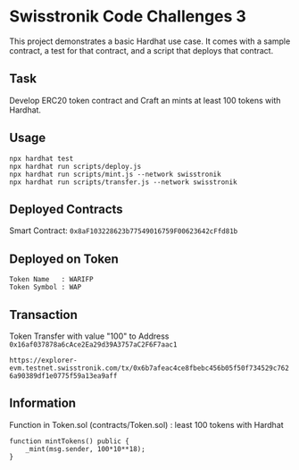 # Swisstronik Code Challenges 3

This project demonstrates a basic Hardhat use case. It comes with a sample contract, a test for that contract, and a script that deploys that contract.

## Task
Develop ERC20 token contract and Craft an mints at least 100 tokens with Hardhat.


## Usage

```shell
npx hardhat test
npx hardhat run scripts/deploy.js
npx hardhat run scripts/mint.js --network swisstronik
npx hardhat run scripts/transfer.js --network swisstronik
```

## Deployed Contracts
Smart Contract: <code>0x8aF103228623b77549016759F00623642cFfd81b</code>

## Deployed on Token
```
Token Name   : WARIFP
Token Symbol : WAP
```

## Transaction
Token Transfer with value "100" to Address ```0x16af037878a6cAce2Ea29d39A3757aC2F6F7aac1```

```https://explorer-evm.testnet.swisstronik.com/tx/0x6b7afeac4ce8fbebc456b05f50f734529c7626a90389df1e0775f59a13ea9aff```


## Information
Function in Token.sol (contracts/Token.sol) : least 100 tokens with Hardhat
```
function mintTokens() public {
    _mint(msg.sender, 100*10**18);
}
```
